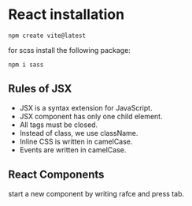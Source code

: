 # React installation

```npm create vite@latest```

for scss install the following package:
    
```npm i sass```


## Rules of JSX

* JSX is a syntax extension for JavaScript.
* JSX component has only one child element. 
* All tags must be closed.
* Instead of class, we use className.
* Inline CSS is written in camelCase.
* Events are written in camelCase.

## React Components
start a new component by writing rafce and press tab.